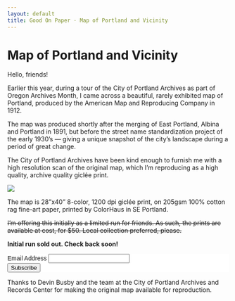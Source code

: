 ```yaml
---
layout: default
title: Good On Paper · Map of Portland and Vicinity
---
```


# Map of Portland and Vicinity

Hello, friends! 

Earlier this year, during a tour of the City of Portland Archives as part of Oregon Archives Month, I came across a beautiful, rarely exhibited map of Portland, produced by the American Map and Reproducing Company in 1912.

The map was produced shortly after the merging of East Portland, Albina and Portland in 1891, but before the street name standardization project of the early 1930’s — giving a unique snapshot of the city’s landscape during a period of great change.

The City of Portland Archives have been kind enough to furnish me with a high resolution scan of the original map, which I’m reproducing as a high quality, archive quality giclée print.

<img src='http://d.pr/i/1erTB/5um8BEqq+'>

The map is 28”x40” 8-color, 1200 dpi giclée print, on 205gsm 100% cotton rag fine-art paper, printed by ColorHaus in SE Portland.

<strike>I’m offering this initially as a limited run for friends. As such, the prints are available at cost, for $50. Local collection preferred, please.</strike> 

**Initial run sold out. Check back soon!**

<!-- Begin MailChimp Signup Form -->
<link href="//cdn-images.mailchimp.com/embedcode/classic-081711.css" rel="stylesheet" type="text/css">
<style type="text/css">
	#mc_embed_signup{background:#fff; clear:left; font:14px Helvetica,Arial,sans-serif; }
	/* Add your own MailChimp form style overrides in your site stylesheet or in this style block.
	   We recommend moving this block and the preceding CSS link to the HEAD of your HTML file. */
</style>
<div id="mc_embed_signup">
<form action="//goodonpaper.us12.list-manage.com/subscribe/post?u=1fb748b42a76aa9f52d6a9697&amp;id=9a19e1c7ba" method="post" id="mc-embedded-subscribe-form" name="mc-embedded-subscribe-form" class="validate" target="_blank" novalidate>
    <div id="mc_embed_signup_scroll">
	
<div class="mc-field-group">
	<label for="mce-EMAIL">Email Address </label>
	<input type="email" value="" name="EMAIL" class="required email" id="mce-EMAIL">
</div>
	<div id="mce-responses" class="clear">
		<div class="response" id="mce-error-response" style="display:none"></div>
		<div class="response" id="mce-success-response" style="display:none"></div>
	</div>    <!-- real people should not fill this in and expect good things - do not remove this or risk form bot signups-->
    <div style="position: absolute; left: -5000px;" aria-hidden="true"><input type="text" name="b_1fb748b42a76aa9f52d6a9697_9a19e1c7ba" tabindex="-1" value=""></div>
    <div class="clear"><input type="submit" value="Subscribe" name="subscribe" id="mc-embedded-subscribe" class="button"></div>
    </div>
</form>
</div>
<script type='text/javascript' src='//s3.amazonaws.com/downloads.mailchimp.com/js/mc-validate.js'></script><script type='text/javascript'>(function($) {window.fnames = new Array(); window.ftypes = new Array();fnames[0]='EMAIL';ftypes[0]='email';fnames[1]='FNAME';ftypes[1]='text';fnames[2]='LNAME';ftypes[2]='text';}(jQuery));var $mcj = jQuery.noConflict(true);</script>
<!--End mc_embed_signup-->

Thanks to Devin Busby and the team at the City of Portland Archives and Records Center for making the original map available for reproduction.
